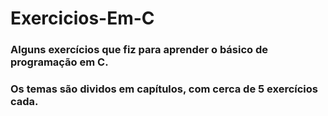 # Exercicios-Em-C
### Alguns exercícios que fiz para aprender o básico de programação em C.
### Os temas são dividos em capítulos, com cerca de 5 exercícios cada.

